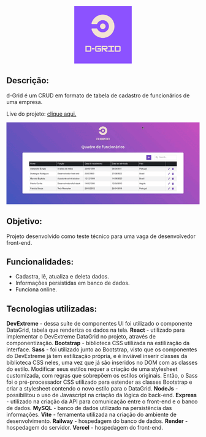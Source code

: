 <p align="center">
  <img width=150 src="./front-end/public/logo-color.png" />
</p>

## Descrição:
<p>d-Grid é um CRUD em formato de tabela de cadastro de funcionários de uma empresa.</p>
<p>Live do projeto: <a href="https://crud-bootstrap-dev-extreme.vercel.app/">clique aqui.</a></p>

<div align="center"><img  src="./front-end/public/demo.gif" /></div>

## Objetivo:
Projeto desenvolvido como teste técnico para uma vaga de desenvolvedor front-end.

## Funcionalidades:
- Cadastra, lê, atualiza e deleta dados.
- Informações persistidas em banco de dados.
- Funciona online.
  
## Tecnologias utilizadas:
  **DevExtreme** - dessa suíte de componentes UI foi utilizado o componente DataGrid, tabela que renderiza os dados na tela.
  **React** - utilizado para implementar o DevExtreme DataGrid no projeto, através de componentização.
  **Bootstrap** - biblioteca CSS utilizada na estilização da interface.
  **Sass** - foi utilizado junto ao Bootstrap, visto que os componentes do DevExtreme já tem estilização própria, e é inviável inserir classes da biblioteca CSS neles, uma vez que já são inseridos no DOM com as classes do estilo. Modificar seus estilos requer a criação de uma stylesheet customizada, com regras que sobrepõem os estilos originais. Então, o Sass foi o pré-processador CSS utilizado para estender as classes Bootstrap e criar a stylesheet contendo o novo estilo para o DataGrid.
  **NodeJs** - possibilitou o uso de Javascript na criação da lógica do back-end.
  **Express** - utilizado na criação da API para comunicação entre o front-end e o banco de dados.
  **MySQL** - banco de dados utilizado na persistência das informações.
  **Vite** - ferramenta utilizada na criação do ambiente de desenvolvimento.
  **Railway** - hospedagem do banco de dados.
  **Render** - hospedagem do servidor.
  **Vercel** - hospedagem do front-end.